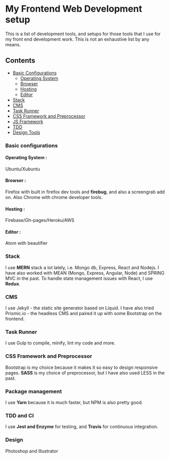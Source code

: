 # My Frontend Web Development setup

This is a list of development tools, and setups for those tools that I use for my front end development work. This is not an exhaustive list by any means.

## Contents

* [Basic Configurations](#config)
  * [Operating System](#os)
  * [Browser](#browser)
  * [Hosting](#hosting)
  * [Editor](#editor)
* [Stack](#stack)
* [CMS](#cms)
* [Task Runner](#task)
* [CSS Framework and Preprocessor](#css)
* [JS Framework](#js)
* [TDD](#Tdd)
* [Design Tools](#des)


### <a name="config"></a> Basic configurations

#### <a name="os"></a> Operating System : 
Ubuntu/Xubuntu

#### <a name="browser"></a> Browser : 
Firefox with built in firefox dev tools and **firebug**, and also a screengrab add on. Also Chrome with chrome developer tools.

#### <a name="hosting"></a> Hosting : 
Firebase/Gh-pages/Heroku/AWS

#### <a name="editor"></a> Editor : 
Atom with beautifier

### <a name="stack"></a>Stack

I use **MERN** stack a lot lately, i.e. Mongo db, Express, React and Nodejs. I have also worked with MEAN (Mongo, Express, Angular, Node) and SPRING MVC in the past. To handle state management issues with React, I use **Redux**. 

### <a name="cms"></a>CMS

I use Jekyll - the static site generator based on Liquid. I have also tried Prismic.io - the headless CMS and paired it up with some Bootstrap on the frontend.

### <a name="task"></a>Task Runner

I use Gulp to compile, minify, lint my code and more.

### <a name="css"></a>CSS Framework and Preprocessor

Bootstrap is my choice because it makes it so easy to design responsive pages. **SASS** is my choice of preprocessor, but I have also used LESS in the past.

###  <a name="js"></a>Package management

I use **Yarn** because it is much faster, but NPM is also pretty good.

### <a name="Tdd"></a> TDD and CI
 I use **Jest and Enzyme** for testing, and **Travis** for continuous integration.

### <a name="des"></a>Design

Photoshop and Illustrator
